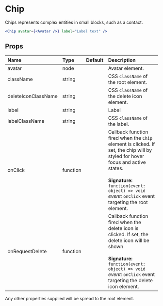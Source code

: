 Chip
====

Chips represents complex entities in small blocks, such as a contact.

```jsx
<Chip avatar={<Avatar />} label="Label text" />
```

Props
-----

| Name | Type | Default | Description |
|:-----|:-----|:--------|:------------|
| avatar | node |  | Avatar element. |
| className | string |  | CSS `className` of the root element. |
| deleteIconClassName | string |  | CSS `className` of the delete icon element. |
| label | string |  | Label |
| labelClassName | string |  | CSS `className` of the label. |
| onClick | function |  | Callback function fired when the `Chip` element is clicked. If set, the chip will by styled for hover focus and active states.<br><br>**Signature:**<br>`function(event: object) => void`<br>*event:* `onClick` event targeting the root element. |
| onRequestDelete | function |  | Callback function fired when the delete icon is clicked. If set, the delete icon will be shown.<br><br>**Signature:**<br>`function(event: object) => void`<br>*event:* `onClick` event targeting the delete icon element. |

Any other properties supplied will be spread to the root element.
